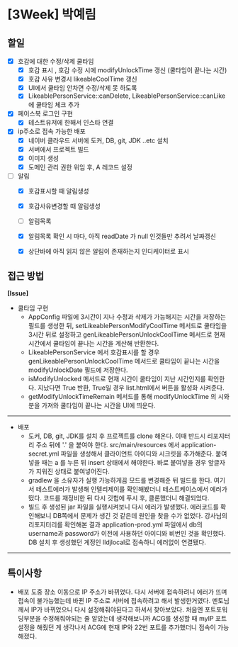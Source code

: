 # [3Week] 박예림

## 할일

- [x] 호감에 대한 수정/삭제 쿨타임
    - [x] 호감 표시 , 호감 수정 시에 modifyUnlockTime 갱신 (쿨타임이 끝나는 시간)
    - [x] 호감 사유 변경시 likeableCoolTime 갱신
    - [x] UI에서 쿨타임 안차면 수정/삭제 못 하도록
    - [x] LikeablePersonService::canDelete, LikeablePersonService::canLike 에 쿨타임 체크 추가
- [x] 페이스북 로그인 구현
  - [x] 테스트유저에 한해서 인스타 연결
- [x] ip주소로 접속 가능한 배포
    -[x] 네이버 클라우드 서버에 도커, DB, git, JDK ..etc 설치
    -[x] 서버에서 프로젝트 빌드
    -[x] 이미지 생성
    -[x] 도메인 관리 권한 위임 후, A 레코드 설정
- [ ] 알림
  - [x] 호감표시할 때 알림생성
  - [x] 호감사유변경할 때 알림생성
  - [ ] 알림목록
  - [x] 알림목록 확인 시 마다, 아직 readDate 가 null 인것들만 추려서 날짜갱신
  - [x] 상단바에 아직 읽지 않은 알림이 존재하는지 인디케이터로 표시


## 접근 방법

**[Issue]**

- 쿨타임 구현
  - AppConfig 파일에 3시간이 지나 수정과 삭제가 가능해지는 시간을 저장하는 필드를 생성한 뒤, setLikeablePersonModifyCoolTime 메서드로 쿨타임을 3시간 뒤로 설정하고 genLikeablePersonUnlockCoolTime 메서드로 현재 시간에서 쿨타임이 끝나는 시간을 계산해 반환한다.
  - LikeablePersonService 에서 호감표시를 할 경우 genLikeablePersonUnlockCoolTime 메서드로 쿨타임이 끝나는 시간을 modifyUnlockDate 필드에 저장한다.
  - isModifyUnlocked 메서드로 현재 시간이 쿨타임이 지난 시간인지를 확인한다. 지났다면 True 반환, True일 경우 list.html에서 버튼을 활성화 시켜준다.
  - getModifyUnlockTimeRemain 메서드를 통해 modifyUnlockTime 의 시와 분을 가져와 쿨타임이 끝나는 시간을 UI에 띄운다.
---

- 배포
  - 도커, DB, git, JDK를 설치 후 프로젝트를 clone 해온다. 이때 반드시 리포지터리 주소 뒤에 '.' 을 붙여야 한다. src/main/resources 에서 application-secret.yml 파일을 생성해서 클라이언트 아이디와 시크릿을 추가해준다. 붙여넣을 때는 a 를 누른 뒤 insert 상태에서 해야한다. 바로 붙여넣을 경우 앞글자가 지워진 상태로 붙여넣어진다.
  - gradlew 을 소유자가 실행 가능하게끔 모드를 변경해준 뒤 빌드를 한다. 여기서 테스트에러가 발생해 인텔리제이를 확인해봤더니 테스트케이스에서 에러가 떴다. 코드를 재정비한 뒤 다시 깃헙에 푸시 후, 클론했더니 해결되었다.
  - 빌드 후 생성된 jar 파일을 실행시켜보니 다시 에러가 발생했다. 에러코드를 확인해보니 DB쪽에서 문제가 생긴 것 같은데 원인을 찾을 수가 없었다. 강사님의 리포지터리를 확인해본 결과 application-prod.yml 파일에서 db의 username과 password가 이전에 사용하던 아이디와 비번인 것을 확인했다. DB 설치 후 생성했던 계정인 lldjlocal로 접속하니 에러없이 연결됐다.

---

## 특이사항

- 배포 도중 장소 이동으로 IP 주소가 바뀌었다. 다시 서버에 접속하려니 에러가 뜨며 접속이 불가능했는데 바뀐 IP 주소로 서버에 접속하려고 해서 발생한거였다. 멘토님께서 IP가 바뀌었으니 다시 설정해줘야된다고 하셔서 찾아보았다. 처음엔 포트포워딩부분을 수정해줘야되는 줄 알았는데 생각해보니까 ACG를 생성할 때 myIP 포트 설정을 해줬던 게 생각나서 ACG에 현재 IP와 22번 포트를 추가했더니 접속이 가능해졌다.
